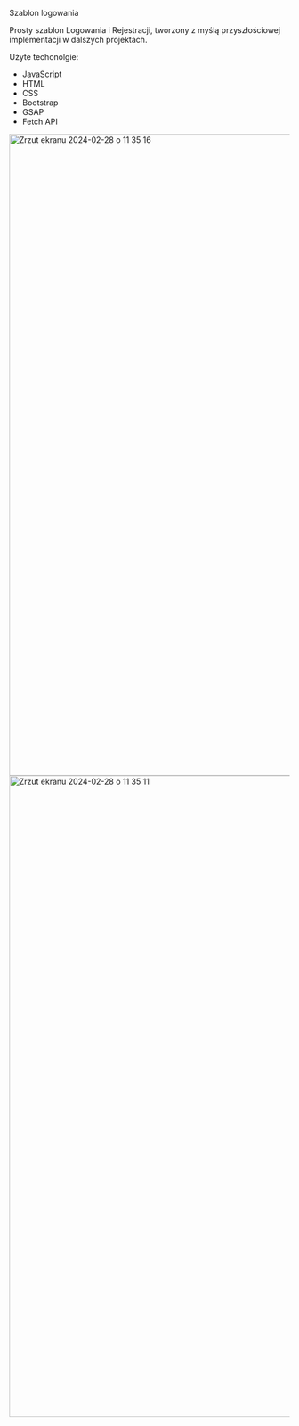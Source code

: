 Szablon logowania

Prosty szablon Logowania i Rejestracji, tworzony z myślą przyszłościowej implementacji w dalszych projektach.

Użyte techonolgie:

 - JavaScript
 - HTML
 - CSS
 - Bootstrap
 - GSAP
 - Fetch API

<img width="1151" alt="Zrzut ekranu 2024-02-28 o 11 35 16" src="https://github.com/YouStee22/Wahad-o/assets/121635787/5e47c374-74da-462d-8b09-4c3b833b0a22">
<img width="1151" alt="Zrzut ekranu 2024-02-28 o 11 35 11" src="https://github.com/YouStee22/Wahad-o/assets/121635787/6152c29a-a7b7-498f-942c-d79ed690cf7e">
